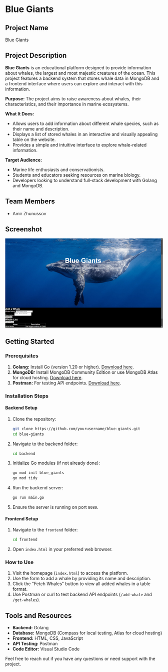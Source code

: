 # Blue Giants

## Project Name
Blue Giants

## Project Description
**Blue Giants** is an educational platform designed to provide information about whales, the largest and most majestic creatures of the ocean. This project features a backend system that stores whale data in MongoDB and a frontend interface where users can explore and interact with this information.

**Purpose:**
The project aims to raise awareness about whales, their characteristics, and their importance in marine ecosystems.

**What It Does:**
- Allows users to add information about different whale species, such as their name and description.
- Displays a list of stored whales in an interactive and visually appealing table on the website.
- Provides a simple and intuitive interface to explore whale-related information.

**Target Audience:**
- Marine life enthusiasts and conservationists.
- Students and educators seeking resources on marine biology.
- Developers looking to understand full-stack development with Golang and MongoDB.

## Team Members
- Amir Zhunussov

## Screenshot
![Blue Giants Preview](blue%20giants%20preview.png)



## Getting Started

### Prerequisites
1. **Golang:** Install Go (version 1.20 or higher). [Download here](https://go.dev/dl/).
2. **MongoDB:** Install MongoDB Community Edition or use MongoDB Atlas for cloud hosting. [Download here](https://www.mongodb.com/try/download/community).
3. **Postman:** For testing API endpoints. [Download here](https://www.postman.com/).

### Installation Steps

#### Backend Setup
1. Clone the repository:
   ```bash
   git clone https://github.com/yourusername/blue-giants.git
   cd blue-giants
   ```
2. Navigate to the backend folder:
   ```bash
   cd backend
   ```
3. Initialize Go modules (if not already done):
   ```bash
   go mod init blue_giants
   go mod tidy
   ```
4. Run the backend server:
   ```bash
   go run main.go
   ```
5. Ensure the server is running on port `8080`.

#### Frontend Setup
1. Navigate to the `frontend` folder:
   ```bash
   cd frontend
   ```
2. Open `index.html` in your preferred web browser.

### How to Use
1. Visit the homepage (`index.html`) to access the platform.
2. Use the form to add a whale by providing its name and description.
3. Click the "Fetch Whales" button to view all added whales in a table format.
4. Use Postman or curl to test backend API endpoints (`/add-whale` and `/get-whales`).

## Tools and Resources
- **Backend:** Golang
- **Database:** MongoDB (Compass for local testing, Atlas for cloud hosting)
- **Frontend:** HTML, CSS, JavaScript
- **API Testing:** Postman
- **Code Editor:** Visual Studio Code


Feel free to reach out if you have any questions or need support with the project.

